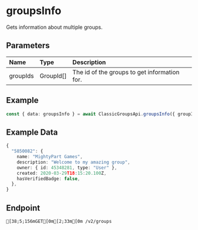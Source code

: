 
# groupsInfo
Gets information about multiple groups.


## Parameters
| Name     | Type      | Description                                  |
| :------- | :-------- | :------------------------------------------- |
| groupIds | GroupId[] | The id of the groups to get information for. |



## Example
```ts copy showLineNumbers
const { data: groupsInfo } = await ClassicGroupsApi.groupsInfo({ groupIds: [5850082] }); 
```


## Example Data
```ts copy showLineNumbers
{
  "5850082": {
    name: "MightyPart Games",
    description: "Welcome to my amazing group",
    owner: { id: 45348281, type: "User" },
    created: 2020-03-29T18:15:20.100Z,
    hasVerifiedBadge: false,
  },
} 
```


## Endpoint
```ansi
[38;5;156mGET[0m[2;33m[0m /v2/groups
```
  